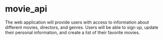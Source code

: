 # movie_api
The web application will provide users with access to information about different movies, directors, and genres. Users will be able to sign up, update their personal information, and create a list of their favorite movies.
